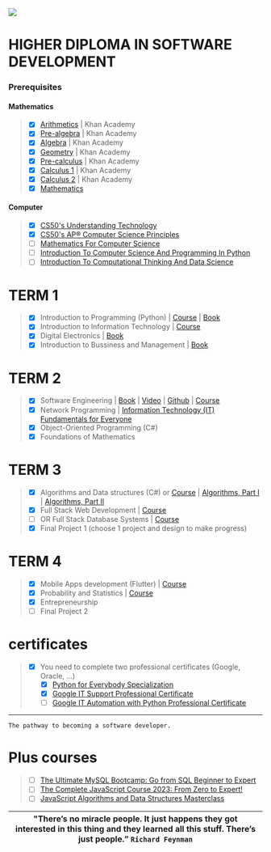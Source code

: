 ![](https://komarev.com/ghpvc/?username=Software-Development&color=brightgreen&label=VISITORS)
# HIGHER DIPLOMA IN SOFTWARE DEVELOPMENT 
### Prerequisites
#### Mathematics
> * [x] [Arithmetics](https://www.khanacademy.org/math/arithmetic-home) | Khan Academy
> * [x] [Pre-algebra](https://www.khanacademy.org/math/pre-algebra) | Khan Academy
> * [x] [Algebra](https://www.khanacademy.org/math/algebra-home) | Khan Academy
> * [x] [Geometry](https://www.khanacademy.org/math/geometry-home) | Khan Academy
> * [x] [Pre-calculus](https://www.khanacademy.org/math/precalculus) | Khan Academy
> * [x] [Calculus 1](https://www.khanacademy.org/math/calculus-1) | Khan Academy
> * [x] [Calculus 2](https://www.khanacademy.org/math/calculus-2) | Khan Academy
> * [x] [Mathematics](https://www.youtube.com/playlist?list=PLWKjhJtqVAbl5SlE6aBHzUVZ1e6q1Wz0v)
  
#### Computer 
> - [x] [CS50's Understanding Technology](https://www.edx.org/course/cs50s-understanding-technology)
> - [x] [CS50's AP® Computer Science Principles](https://www.edx.org/xseries/harvardx-cs50-ap-computer-science-principles)
> - [ ] [Mathematics For Computer Science](https://ocw.mit.edu/courses/6-042j-mathematics-for-computer-science-fall-2010/)
> - [ ] [Introduction To Computer Science And Programming In Python](https://ocw.mit.edu/courses/6-0001-introduction-to-computer-science-and-programming-in-python-fall-2016/)
> - [ ] [Introduction To Computational Thinking And Data Science](https://ocw.mit.edu/courses/6-0002-introduction-to-computational-thinking-and-data-science-fall-2016/)
# TERM 1
> - [x] Introduction to Programming (Python) | [Course](https://www.py4e.com/lessons) | [Book](https://drive.google.com/file/d/1WR4YG834AR2dA8bb7N_25XY0pQ8wGTYs/view?usp=sharing)
> - [x] Introduction to Information Technology | [Course](https://www.coursera.org/professional-certificates/google-it-support)
> - [x] Digital Electronics | [Book](https://drive.google.com/drive/folders/16_JpoWhdDUxP-zYogi7q65K13fY05G0P?usp=sharing)
> - [x] Introduction to Bussiness and Management | [Book](https://drive.google.com/file/d/122CZ9Nj5hJhkHZ0vNN-jsWHr1CxNQ3n5/view?usp=sharing)
# TERM 2
> - [x] Software Engineering | [Book](https://drive.google.com/file/d/1qmLHp4NM2K0sK4VKoKkiARfZFoQxkD1O/view?usp=sharing) | [Video](https://www.youtube.com/playlist?list=PL_pbwdIyffslgxMVyXhnHiSn_EWTvx1G-) | [Github](https://github.com/FurkanGozukara/Software-Engineering-CSE307-2020) | [Course](https://www.coursera.org/specializations/software-engineering)
> - [x] Network Programming | [Information Technology (IT) Fundamentals for Everyone](https://www.coursera.org/programs/online-learning-from-your-dol-finger-lakes-rfjcv/browse?authProvider=nyslabor&collectionId=&productId=YhL7FHJKEeyKEA6Za5DszQ&productType=s12n&query=Network+Programming&showMiniModal=true&source=search)
> - [x] Object-Oriented Programming (C#) 
> - [x] Foundations of Mathematics
# TERM 3
> - [x] Algorithms and Data structures (C#) or [Course](https://www.udemy.com/course/master-the-coding-interview-data-structures-algorithms/) | [Algorithms, Part I](https://www.coursera.org/learn/algorithms-part1) | [Algorithms, Part II](https://www.coursera.org/learn/algorithms-part2)
> - [x] Full Stack Web Development | [Course](https://www.udemy.com/course/the-web-developer-bootcamp/)
> - [ ] OR Full Stack Database Systems | [Course](https://www.udemy.com/course/the-complete-web-development-bootcamp/)
> - [x] Final Project 1 (choose 1 project and design to make progress)
# TERM 4
> - [x] Mobile Apps development (Flutter) | [Course](https://www.udemy.com/course/learn-flutter-dart-to-build-ios-android-apps/)
> - [x] Probability and Statistics | [Course](https://www.udemy.com/course/the-data-science-course-complete-data-science-bootcamp/)
> - [x] Entrepreneurship
> - [ ] Final Project 2

# certificates 
> - [x] You need to complete two professional certificates (Google, Oracle, ...)
>      - [x] [Python for Everybody Specialization](https://www.coursera.org/programs/online-learning-from-your-dol-finger-lakes-rfjcv/specializations/python?authProvider=nyslabor)
>      - [x] [Google IT Support Professional Certificate](https://www.coursera.org/professional-certificates/google-it-support)
>      - [ ] [Google IT Automation with Python Professional Certificate](https://www.coursera.org/programs/online-learning-from-your-dol-finger-lakes-rfjcv/professional-certificates/google-it-automation?authProvider=nyslabor)
-----

    The pathway to becoming a software developer.

# Plus courses
> - [ ] [The Ultimate MySQL Bootcamp: Go from SQL Beginner to Expert](https://www.udemy.com/course/the-ultimate-mysql-bootcamp-go-from-sql-beginner-to-expert/)
> - [ ] [The Complete JavaScript Course 2023: From Zero to Expert!](https://www.udemy.com/course/the-complete-javascript-course/)
> - [ ] [JavaScript Algorithms and Data Structures Masterclass](https://www.udemy.com/course/js-algorithms-and-data-structures-masterclass/)

| **"There’s no miracle people. It just happens they got interested in this thing and they learned all this stuff. There’s just people.”** `Richard Feynman` |
|:------------:|
